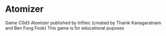 # Atomizer
Game C0d3
Atomizer published by Infitec (created by Thanik Kanagaratnam and Ben Fung Fook)
This game is for educational puposes
